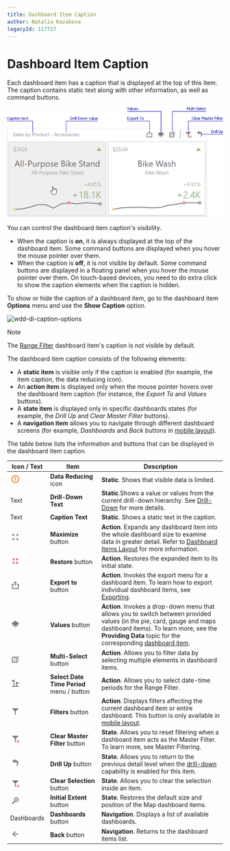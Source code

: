 ```yaml
---
title: Dashboard Item Caption
author: Natalia Kazakova
legacyId: 117727
---
```

# Dashboard Item Caption
Each dashboard item has a caption that is displayed at the top of this item. The caption contains static text along with other information, as well as command buttons.

![wdd-dashboard-item-caption](../../../images/img126135.png)

You can control the dashboard item caption's visibility.

* When the caption is **on**, it is always displayed at the top of the dashboard item. Some command buttons are displayed when you hover the mouse pointer over them.
* When the caption is **off**, it is not visible by default. Some command buttons are displayed in a floating panel when you hover the mouse pointer over them. On touch-based devices, you need to do extra click to show the caption elements when the caption is hidden.

To show or hide the caption of a dashboard item, go to the dashboard item **Options** menu and use the **Show Caption** option.

![wdd-di-caption-options](../../../images/img126136.png)

> [!NOTE]
> The [Range Filter](../designing-dashboard-items/range-filter.md) dashboard item's caption is not visible by default.

The dashboard item caption consists of the following elements:

* A **static item** is visible only if the caption is enabled (for example, the item caption, the data reducing icon).
* An **action item** is displayed only when the mouse pointer hovers over the dashboard item caption (for instance, the _Export To_ and _Values_ buttons).
* A **state item** is displayed only in specific dashboards states (for example, the _Drill Up_ and _Clear Master Filter_ buttons).
* A **navigation item** allows you to navigate through different dashboard screens (for example, _Dashboards_ and _Back_ buttons in [mobile layout](../../web-dashboard-viewer-mode/mobile-layout.md)).

The table below lists the information and buttons that can be displayed in the dashboard item caption.

| Icon / Text | Item | Description |
|---|---|---|
| ![](../../../images/web-item-caption-data-reducing.png) | **Data Reducing** icon | **Static**. Shows that visible data is limited. |
| Text | **Drill-Down Text** | **Static**.Shows a value or values from the current drill-down hierarchy. See [Drill-Down](../interactivity/drill-down.md) for more details. |
| Text | **Caption Text** | **Static**. Shows a static text in the caption. |
| ![](../../../images/web-item-caption-maximize.png) | **Maximize** button | **Action**. Expands any dashboard item into the whole dashboard size to examine data in greater detail. Refer to [Dashboard Items Layout](dashboard-items-layout.md) for more information. |
| ![](../../../images/web-item-caption-restore.png) | **Restore** button | **Action**. Restores the expanded item to its initial state. |
| ![](../../../images/web-item-caption-export.png) | **Export to** button | **Action**. Invokes the export menu for a dashboard item. To learn how to export individual dashboard items, see [Exporting](../exporting.md). |
| ![](../../../images/web-item-caption-values.png) | **Values** button | **Action**. Invokes a drop-down menu that allows you to switch between provided values (in the pie, card, gauge and maps dashboard items). To learn more, see the **Providing Data** topic for the corresponding [dashboard item](../designing-dashboard-items.md). |
| ![](../../../images/web-item-caption-multi-select.png) | **Multi-Select** button | **Action**. Allows you to filter data by selecting multiple elements in dashboard items. |
| ![](../../../images/web-item-caption-select-date-time-period.png) | **Select Date Time Period** menu / button | **Action**. Allows you to select date-time periods for the Range Filter. |
| ![](../../../images/web-item-caption-filters.png) | **Filters** button | **Action**. Displays filters affecting the current dashboard item or entire dashboard. This button is only available in [mobile layout](../../web-dashboard-viewer-mode/mobile-layout.md). |
| ![](../../../images/web-item-caption-clear-master-filter.png) | **Clear Master Filter** button | **State**. Allows you to reset filtering when a dashboard item acts as the Master Filter. To learn more, see Master Filtering. |
| ![](../../../images/web-item-caption-drill-up.png) | **Drill Up** button |  **State**. Allows you to return to the previous detail level when the [drill-down](../interactivity/drill-down.md) capability is enabled for this item. |
| ![](../../../images/web-item-caption-clear-selection.png) | **Clear Selection** button |  **State**. Allows you to clear the selection inside an item. |
| ![](../../../images/web-item-caption-initial-extent.png) | **Initial Extent** button |  **State**. Restores the default size and position of the Map dashboard items. |
| Dashboards | **Dashboards** button |  **Navigation**. Displays a list of available dashboards. |
| ![](../../../images/web-item-caption-back-button.png) | **Back** button | **Navigation**. Returns to the dashboard items list. |